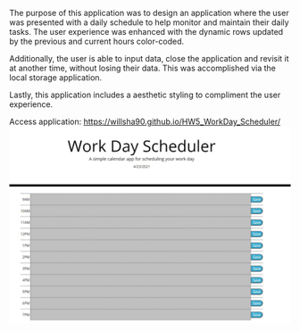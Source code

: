 The purpose of this application was to design an application where the user was presented with a daily schedule to help monitor and maintain their daily tasks. The user experience was enhanced with the dynamic rows updated by the previous and current hours color-coded. 

Additionally, the user is able to input data, close the application and revisit it at another time, without losing their data. This was accomplished via the local storage application.

Lastly, this application includes a aesthetic styling to compliment the user experience.    


Access application: https://willsha90.github.io/HW5_WorkDay_Scheduler/
![Screenshot](Assets\Screenshot.JPG )
